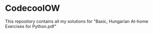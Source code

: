 # CodecoolOW
This repository contains all my solutions for "Basic, Hungarian At-home Exercises for Python.pdf"
